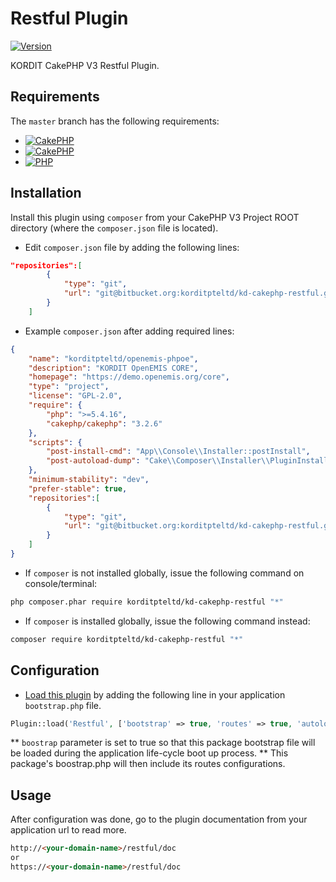 # Restful Plugin 

[![Version](https://img.shields.io/badge/Version-1.0.1-green.svg)](https://demo.openemis.org/integrator)

KORDIT CakePHP V3 Restful Plugin.


## Requirements
The `master` branch has the following requirements:

* [![CakePHP](https://img.shields.io/badge/CakePHP->3.0.9-yellowgreen.svg)](http://cakephp.org)
* [![CakePHP](https://img.shields.io/badge/CakePHP-<3.2.7-yellowgreen.svg)](http://cakephp.org)
* [![PHP](https://img.shields.io/badge/PHP->%3D5.4.16-yellowgreen.svg)](http://cakephp.org)


## Installation
Install this plugin using `composer` from your CakePHP V3 Project ROOT directory (where the `composer.json` file is located). 


* Edit `composer.json` file by adding the following lines:
```json
"repositories":[
        {
            "type": "git",
            "url": "git@bitbucket.org:korditpteltd/kd-cakephp-restful.git"
        }
    ]
```

* Example `composer.json` after adding required lines:
```json
{
    "name": "korditpteltd/openemis-phpoe",
    "description": "KORDIT OpenEMIS CORE",
    "homepage": "https://demo.openemis.org/core",
    "type": "project",
    "license": "GPL-2.0",
    "require": {
        "php": ">=5.4.16",
        "cakephp/cakephp": "3.2.6"
    },
    "scripts": {
        "post-install-cmd": "App\\Console\\Installer::postInstall",
        "post-autoload-dump": "Cake\\Composer\\Installer\\PluginInstaller::postAutoloadDump"
    },
    "minimum-stability": "dev",
    "prefer-stable": true,
    "repositories":[
        {
            "type": "git",
            "url": "git@bitbucket.org:korditpteltd/kd-cakephp-restful.git"
        }
    ]
}
```

* If `composer` is not installed globally, issue the following command on console/terminal:
```sh
php composer.phar require korditpteltd/kd-cakephp-restful "*"
```

* If `composer` is installed globally, issue the following command instead:
```sh
composer require korditpteltd/kd-cakephp-restful "*"
```


## Configuration
* [Load this plugin](http://book.cakephp.org/3.0/en/plugins.html#loading-a-plugin) by adding the following line in your application `bootstrap.php` file.
```php
Plugin::load('Restful', ['bootstrap' => true, 'routes' => true, 'autoload' => true]);
```
** `boostrap` parameter is set to true so that this package bootstrap file will be loaded during the application life-cycle boot up process.
** This package's boostrap.php will then include its routes configurations.


## Usage
After configuration was done, go to the plugin documentation from your application url to read more.
```html
http://<your-domain-name>/restful/doc
or
https://<your-domain-name>/restful/doc
```
